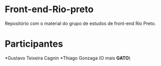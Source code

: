 Front-end-Rio-preto
===================
Repositório com o material do grupo de estudos de front-end Rio Preto.

Participantes
==================
*Gustavo Teixeira Cagnin
*Thiago Gonzaga (O mais **GATO**)
